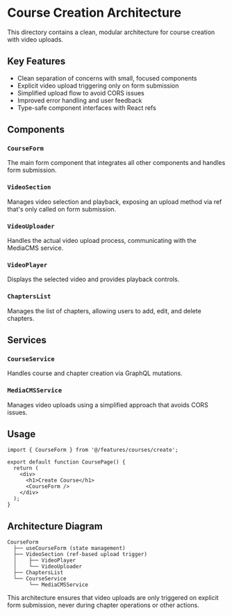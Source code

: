 # Course Creation Architecture

This directory contains a clean, modular architecture for course creation with video uploads.

## Key Features

- Clean separation of concerns with small, focused components
- Explicit video upload triggering only on form submission
- Simplified upload flow to avoid CORS issues
- Improved error handling and user feedback
- Type-safe component interfaces with React refs

## Components

### `CourseForm`

The main form component that integrates all other components and handles form submission.

### `VideoSection`

Manages video selection and playback, exposing an upload method via ref that's only called on form submission.

### `VideoUploader`

Handles the actual video upload process, communicating with the MediaCMS service.

### `VideoPlayer`

Displays the selected video and provides playback controls.

### `ChaptersList`

Manages the list of chapters, allowing users to add, edit, and delete chapters.

## Services

### `CourseService`

Handles course and chapter creation via GraphQL mutations.

### `MediaCMSService`

Manages video uploads using a simplified approach that avoids CORS issues.

## Usage

```tsx
import { CourseForm } from '@/features/courses/create';

export default function CoursePage() {
  return (
    <div>
      <h1>Create Course</h1>
      <CourseForm />
    </div>
  );
}
```

## Architecture Diagram

```
CourseForm
  ├── useCourseForm (state management)
  ├── VideoSection (ref-based upload trigger)
  │    ├── VideoPlayer
  │    └── VideoUploader
  ├── ChaptersList
  └── CourseService
       └── MediaCMSService
```

This architecture ensures that video uploads are only triggered on explicit form submission, never during chapter operations or other actions.
